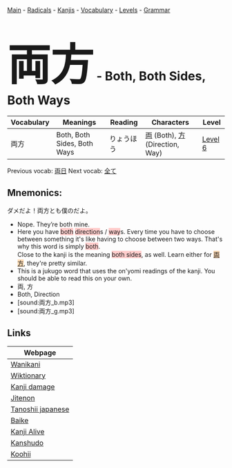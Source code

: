 <style> bigfont {font-size: 100px}</style>
[Main](../README.md) -
[Radicals](../radicals.md) -
[Kanjis](../kanjis.md) -
[Vocabulary](../vocabulary.md) -
[Levels](../levels.md) -
[Grammar](../grammar.md)
# <bigfont> 両方</bigfont> - Both, Both Sides, Both Ways 

| Vocabulary | Meanings | Reading | Characters | Level |
| --- | --- | --- | --- | --- |
| 両方 | Both, Both Sides, Both Ways | りょうほう |  [両](../kanjis/両.md) (Both), [方](../kanjis/方.md) (Direction, Way) | [Level 6](../levels/wk_level6.md) |

Previous vocab: [両日](両日.md) Next vocab: [全て](全て.md) 

## Mnemonics:
ダメだよ！両方とも僕のだよ。
* Nope. They’re both mine.
* Here you have <span style="background-color:#ffcccb"> both</span> <span style="background-color:#ffcccb"> direction</span>s / <span style="background-color:#ffcccb"> way</span>s. Every time you have to choose between something it's like having to choose between two ways. That's why this word is simply <span style="background-color:#ffcccb"> both</span>. <br />Close to the kanji is the meaning <span style="background-color:#ffcccb"> both sides</span>, as well. Learn either for <span style="background-color:#fed8b1"> [両方](https://jisho.org/search/両方)</span>, they're pretty similar.
* This is a jukugo word that uses the on'yomi readings of the kanji. You should be able to read this on your own.
* 両, 方
* Both, Direction
* [sound:両方_b.mp3]
* [sound:両方_g.mp3]


## Links 

| Webpage |
| --- |
| [Wanikani          ](https://www.wanikani.com/kanji/両方) |
| [Wiktionary        ](https://en.wiktionary.org/wiki/両方) |
| [Kanji damage      ](http://www.kanjidamage.com/kanji/search?utf8=✓&q=両方) |
| [Jitenon           ](https://jitenon.com/kanji/両方) |
| [Tanoshii japanese ](https://www.tanoshiijapanese.com/dictionary/kanji.cfm?k=両方) |
| [Baike             ](https://baike.baidu.com/item/両方) |
| [Kanji Alive       ](https://app.kanjialive.com/両方) |
| [Kanshudo          ](https://www.kanshudo.com/searchmn?q=両方) |
| [Koohii            ](https://kanji.koohii.com/study/kanji/両方) |

